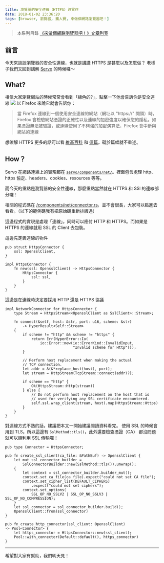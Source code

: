 ```yaml
---
title: 瀏覽器的安全連線（HTTPS）與實作
date: 2018-01-02 23:36:20
tags: [browser, 瀏覽器, 鐵人賽, 來做個網路瀏覽器吧！]
---
```

> 本系列目錄 [《來做個網路瀏覽器吧！》文章列表](/post/2018/02/browser/browser_series_33/)


                    
## 前言
今天來談談瀏覽器的安全性連線，也就是講講 HTTPS 是甚麼以及怎麼做？
老樣子我們又回到講解 [Servo](https://github.com/servo/servo) 的時候囉～

## What?
相信大家瀏覽網站的時候常常會看到「綠色的?」，點擊一下他會告訴你是安全連線
![](https://user-images.githubusercontent.com/18013815/34487501-8bf635d2-f00f-11e7-83d8-1fbeeedb1c5d.png)
以 Firefox 來說它就會告訴你：
> 當 Firefox 連線到一個使用安全連線的網站（網址以 "https://" 開頭）時，Firefox 會檢驗網站憑證的正確性以及連線的加密強度以確保您的隱私。如果憑證無法被驗證，或連線使用了不夠強的加密演算法，Firefox 會中斷與網站的連線

想暸解 HTTPS 更多的話可以看 [維基百科](https://zh.wikipedia.org/wiki/%E8%B6%85%E6%96%87%E6%9C%AC%E4%BC%A0%E8%BE%93%E5%AE%89%E5%85%A8%E5%8D%8F%E8%AE%AE) 和 [這篇](https://ithelp.ithome.com.tw/articles/10000019)。礙於篇幅就不重述。

## How？
Servo 在網路連線上的實現都在 [`servo/components/net/`](https://github.com/servo/servo/tree/master/components/net)。裡面包含處理 http、https 協定、headers、cookies、resources 等等。

而今天的重點是瀏覽器的安全性連線，那麼重點當然就在 HTTPS 和 SSl 的連線部分囉！

相關的程式碼在 [/components/net/connector.rs](https://github.com/servo/servo/blob/master/components/net/connector.rs)，並不會很長，大家可以點進去看看。（以下的範例碼我有把原始碼重新排版過）

這邊程式的實現是處理「連線」，同時可以應付 HTTP 和 HTTPS。而如果是 HTTPS 的連線就用 SSL 的 Client 去包裝。
 
這邊先定義連線的物件
```
pub struct HttpsConnector {
    ssl: OpensslClient,
}

impl HttpsConnector {
    fn new(ssl: OpensslClient) -> HttpsConnector {
        HttpsConnector {
            ssl: ssl,
        }
    }
}
```

這邊是在連線時決定要採用 HTTP 還是 HTTPS 協議
```
impl NetworkConnector for HttpsConnector {
    type Stream = HttpsStream<<OpensslClient as SslClient>::Stream>;

    fn connect(&self, host: &str, port: u16, scheme: &str) 
        -> HyperResult<Self::Stream>
    {
        if scheme != "http" && scheme != "https" {
            return Err(HyperError::Io(
                io::Error::new(io::ErrorKind::InvalidInput,
                               "Invalid scheme for Http")));
        }

        // Perform host replacement when making the actual 
        // TCP connection.
        let addr = &(&*replace_host(host), port);
        let stream = HttpStream(TcpStream::connect(addr)?);

        if scheme == "http" {
            Ok(HttpsStream::Http(stream))
        } else {
            // Do not perform host replacement on the host that is
            // used for verifying any SSL certificate encountered.
            self.ssl.wrap_client(stream, host).map(HttpsStream::Https)
        }
    }
}
```

對連線方式不熟的話，建議把本文一開始建議閱讀資料看完。
使用 SSL 的時候會用到 TLS，所以這邊有 `SslMethod::tls()`，此外還要檢查憑證（CA）
都沒問題就可以順利用 SSL 傳輸囉！
```
pub type Connector = HttpsConnector;

pub fn create_ssl_client(ca_file: &PathBuf) -> OpensslClient {
    let mut ssl_connector_builder = 
        SslConnectorBuilder::new(SslMethod::tls()).unwrap();
    {
        let context = ssl_connector_builder.builder_mut();
        context.set_ca_file(ca_file).expect("could not set CA file");
        context.set_cipher_list(DEFAULT_CIPHERS)
            .expect("could not set ciphers");
        context.set_options(
            SSL_OP_NO_SSLV2 | SSL_OP_NO_SSLV3 | SSL_OP_NO_COMPRESSION);
    }
    let ssl_connector = ssl_connector_builder.build();
    OpensslClient::from(ssl_connector)
}

pub fn create_http_connector(ssl_client: OpensslClient) 
-> Pool<Connector> {
    let https_connector = HttpsConnector::new(ssl_client);
    Pool::with_connector(Default::default(), https_connector)
}
```

---
希望對大家有幫助，我們明天見！
                                                        
